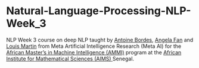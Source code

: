 # Natural-Language-Processing-NLP-Week_3

 NLP Week 3 course on deep NLP taught by [Antoine Bordes](https://ai.facebook.com/people/antoine-bordes), [Angela Fan](https://ai.facebook.com/people/angela-fan/) and [Louis Martin](https://ai.facebook.com/people/louis-martin/)
 from Meta Artificial Intelligence Research (Meta AI) for the  [African Master’s in Machine Intelligence (AMMI)](https://aimsammi.org/) 
 program at the [ African Institute for Mathematical Sciences (AIMS) ](https://aims-senegal.org/) Senegal.
